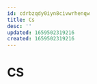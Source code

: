 ```yaml
---
id: cdrbzqdy0iyn8civwrhenqw
title: Cs
desc: ''
updated: 1659502319216
created: 1659502319216
---
```


# CS

